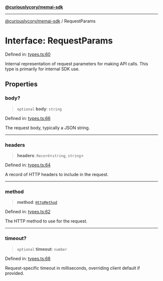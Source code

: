 [**@curiouslycory/memai-sdk**](../README.md)

***

[@curiouslycory/memai-sdk](../globals.md) / RequestParams

# Interface: RequestParams

Defined in: [types.ts:60](https://github.com/CuriouslyCory/memai-sdk/blob/2dc092db422a3b9a254f20bc4198878b95379825/src/types.ts#L60)

Internal representation of request parameters for making API calls.
This type is primarily for internal SDK use.

## Properties

### body?

> `optional` **body**: `string`

Defined in: [types.ts:66](https://github.com/CuriouslyCory/memai-sdk/blob/2dc092db422a3b9a254f20bc4198878b95379825/src/types.ts#L66)

The request body, typically a JSON string.

***

### headers

> **headers**: `Record`\<`string`, `string`\>

Defined in: [types.ts:64](https://github.com/CuriouslyCory/memai-sdk/blob/2dc092db422a3b9a254f20bc4198878b95379825/src/types.ts#L64)

A record of HTTP headers to include in the request.

***

### method

> **method**: [`HttpMethod`](../type-aliases/HttpMethod.md)

Defined in: [types.ts:62](https://github.com/CuriouslyCory/memai-sdk/blob/2dc092db422a3b9a254f20bc4198878b95379825/src/types.ts#L62)

The HTTP method to use for the request.

***

### timeout?

> `optional` **timeout**: `number`

Defined in: [types.ts:68](https://github.com/CuriouslyCory/memai-sdk/blob/2dc092db422a3b9a254f20bc4198878b95379825/src/types.ts#L68)

Request-specific timeout in milliseconds, overriding client default if provided.
